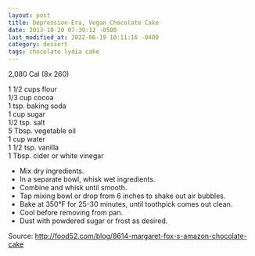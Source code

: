 ```yaml
---
layout: post
title: Depression-Era, Vegan Chocolate Cake
date: 2013-10-20 07:39:12 -0500
last_modified_at: 2022-06-19 10:11:16 -0400
category: dessert
tags: chocolate lydia cake
---
```

2,080 Cal (8x 260)  
  
1 1/2 cups flour  
1/3 cup cocoa  
1 tsp. baking soda  
1 cup sugar  
1/2 tsp. salt  
5 Tbsp. vegetable oil  
1 cup water  
1 1/2 tsp. vanilla  
1 Tbsp. cider or white vinegar  

 * Mix dry ingredients.
 * In a separate bowl, whisk wet ingredients.
 * Combine and whisk until smooth.
 * Tap mixing bowl or drop from 6 inches to shake out air bubbles.
 * Bake at 350°F for 25-30 minutes, until toothpick comes out clean.
 * Cool before removing from pan.
 * Dust with powdered sugar or frost as desired.

Source: http://food52.com/blog/8614-margaret-fox-s-amazon-chocolate-cake  
